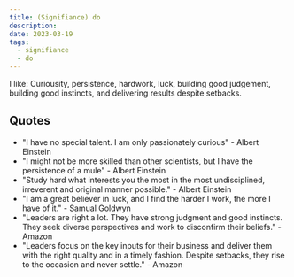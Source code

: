 ```yaml
---
title: (Signifiance) do
description:
date: 2023-03-19
tags:
  - signifiance
  - do
---
```


I like: Curiousity, persistence, hardwork, luck, building good judgement, building good instincts, and delivering results despite setbacks.

## Quotes

- "I have no special talent. I am only passionately curious" - Albert Einstein
- "I might not be more skilled than other scientists, but I have the persistence of a mule" - Albert Einstein
- "Study hard what interests you the most in the most undisciplined, irreverent and original manner possible." - Albert Einstein
- "I am a great believer in luck, and I find the harder I work, the more I have of it." - Samual Goldwyn
- "Leaders are right a lot. They have strong judgment and good instincts. They seek diverse perspectives and work to disconfirm their beliefs." - Amazon
- "Leaders focus on the key inputs for their business and deliver them with the right quality and in a timely fashion. Despite setbacks, they rise to the occasion and never settle." - Amazon
